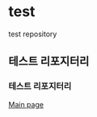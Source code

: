 # test
test repository
## 테스트 리포지터리
### 테스트 리포지터리
<a role="menuitem" href="https://github.com/bseong93/test/index.html" target="_blank">Main page</a>
